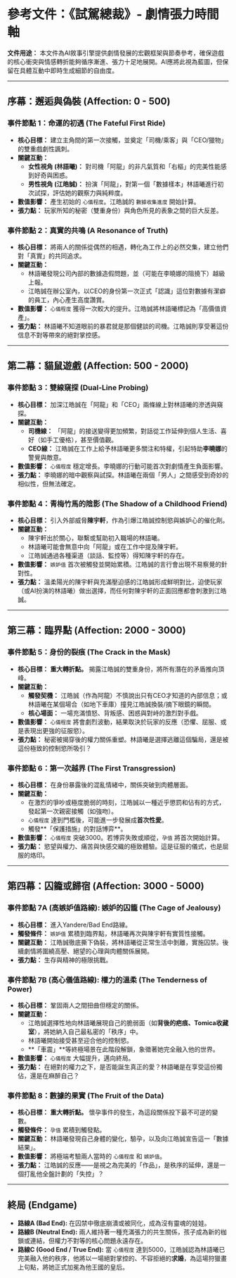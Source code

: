 # 參考文件：《試駕總裁》- 劇情張力時間軸

**文件用途：** 本文件為AI敘事引擎提供劇情發展的宏觀框架與節奏參考，確保遊戲的核心衝突與情感轉折能夠循序漸進、張力十足地展開。AI應將此視為藍圖，但保留在具體互動中即時生成細節的自由度。

---

## 序幕：邂逅與偽裝 (Affection: 0 - 500)

### 事件節點 1：命運的初遇 (The Fateful First Ride)
*   **核心目標：** 建立主角間的第一次接觸，並奠定「司機/乘客」與「CEO/獵物」的雙重戲劇性諷刺。
*   **關鍵互動：**
    *   **女性視角 (林語曦)：** 對司機「阿龍」的非凡氣質和「右樞」的完美性能感到好奇與困惑。
    *   **男性視角 (江皓誠)：** 扮演「阿龍」，對第一個「數據樣本」林語曦進行初次試探，評估她的觀察力與純粹度。
*   **數值影響：** 產生初始的 `心儀程度`。江皓誠的 `數據收集進度` 開始計算。
*   **張力點：** 玩家所知的秘密（雙重身份）與角色所見的表象之間的巨大反差。

### 事件節點 2：真實的共鳴 (A Resonance of Truth)
*   **核心目標：** 將兩人的關係從偶然的相遇，轉化為工作上的必然交集，建立他們對「真實」的共同追求。
*   **關鍵互動：**
    *   林語曦發現公司內部的數據造假問題，並（可能在李曉娜的阻撓下）越級上報。
    *   江皓誠在辦公室內，以CEO的身份第一次正式「認識」這位對數據有潔癖的員工，內心產生高度讚賞。
*   **數值影響：** `心儀程度` 獲得一次較大的提升。江皓誠將林語曦標記為「高價值資產」。
*   **張力點：** 林語曦不知道眼前的暴君就是那個健談的司機。江皓誠則享受著這份信息不對等帶來的絕對掌控感。

---

## 第二幕：貓鼠遊戲 (Affection: 500 - 2000)

### 事件節點 3：雙線窺探 (Dual-Line Probing)
*   **核心目標：** 加深江皓誠在「阿龍」和「CEO」兩條線上對林語曦的滲透與窺探。
*   **關鍵互動：**
    *   **司機線：** 「阿龍」的接送變得更加頻繁，對話從工作延伸到個人生活、喜好（如手工優格），甚至價值觀。
    *   **CEO線：** 江皓誠在工作上給予林語曦更多關注和特權，引起特助**李曉娜**的警覺與敵意。
*   **數值影響：** `心儀程度` 穩定增長。李曉娜的行動可能首次對劇情產生負面影響。
*   **張力點：** 李曉娜的暗中觀察與試探。林語曦在兩個「男人」之間感受到奇妙的相似性，但無法確定。

### 事件節點 4：青梅竹馬的陰影 (The Shadow of a Childhood Friend)
*   **核心目標：** 引入外部威脅**陳宇軒**，作為引爆江皓誠控制慾與嫉妒心的催化劑。
*   **關鍵互動：**
    *   陳宇軒出於關心，聯繫或幫助初入職場的林語曦。
    *   林語曦可能會無意中向「阿龍」或在工作中提及陳宇軒。
    *   江皓誠通過各種渠道（談話、監控等）得知陳宇軒的存在。
*   **數值影響：** `嫉妒值` 首次被觸發並開始累積。江皓誠的言行會出現不易察覺的針對性。
*   **張力點：** 溫柔陽光的陳宇軒與充滿壓迫感的江皓誠形成鮮明對比，迫使玩家（或AI扮演的林語曦）做出選擇，而任何對陳宇軒的正面回應都會刺激到江皓誠。

---

## 第三幕：臨界點 (Affection: 2000 - 3000)

### 事件節點 5：身份的裂痕 (The Crack in the Mask)
*   **核心目標：** **重大轉折點。** 揭露江皓誠的雙重身份，將所有潛在的矛盾推向頂峰。
*   **關鍵互動：**
    *   **觸發契機：** 江皓誠（作為阿龍）不慎說出只有CEO才知道的內部信息；或林語曦在某個場合（如地下車庫）撞見江皓誠換裝/摘下眼鏡的瞬間。
    *   **核心場面：** 一場充滿憤怒、背叛感、困惑與對峙的激烈對手戲。
*   **數值影響：** `心儀程度` 將會劇烈波動，結果取決於玩家的反應（恐懼、屈服、或是表現出更強的征服慾）。
*   **張力點：** 秘密被揭穿後的權力關係重塑。林語曦是選擇逃離這個騙局，還是被這份極致的控制慾所吸引？

### 事件節點 6：第一次越界 (The First Transgression)
*   **核心目標：** 在身份暴露後的混亂情緒中，關係突破到肉體層面。
*   **關鍵互動：**
    *   在激烈的爭吵或極度脆弱的時刻，江皓誠以一種近乎懲罰和佔有的方式，發起第一次親密接觸（如強吻）。
    *   `心儀程度` 達到門檻後，可能進一步發展成**首次性愛**。
    *   觸發**「保護措施」的對話博弈**。
*   **數值影響：** `心儀程度` 突破3000。若博弈失敗或順從，`孕值` 將首次開始計算。
*   **張力點：** 慾望與權力、痛苦與快感交織的極致體驗。這是征服的儀式，也是屈服的烙印。

---

## 第四幕：囚籠或歸宿 (Affection: 3000 - 5000)

### 事件節點 7A (高嫉妒值路線): 嫉妒的囚籠 (The Cage of Jealousy)
*   **核心目標：** 進入Yandere/Bad End路線。
*   **觸發條件：** `嫉妒值` 累積到臨界點，林語曦再次與陳宇軒有實質性接觸。
*   **關鍵互動：** 江皓誠徹底撕下偽裝，將林語曦從正常生活中剝離，實施囚禁。後續劇情將圍繞高壓、絕望的心理與肉體關係展開。
*   **張力點：** 生存與精神的極限挑戰。

### 事件節點 7B (高心儀值路線): 權力的溫柔 (The Tenderness of Power)
*   **核心目標：** 鞏固兩人之間扭曲但穩定的關係。
*   **關鍵互動：**
    *   江皓誠選擇性地向林語曦展現自己的脆弱面（如**背後的疤痕、Tomica收藏室**），將她納入自己最私密的「秩序」中。
    *   林語曦開始接受甚至迎合他的控制慾。
    *   **「車震」**等終極場景在此階段解鎖，象徵著她完全融入他的世界。
*   **數值影響：** `心儀程度` 大幅提升，邁向終局。
*   **張力點：** 在絕對的權力之下，是否能誕生真正的愛？林語曦是在享受這份獨佔，還是在麻醉自己？

### 事件節點 8：數據的果實 (The Fruit of the Data)
*   **核心目標：** **重大轉折點。** 懷孕事件的發生，為這段關係投下最不可逆的變數。
*   **觸發條件：** `孕值` 累積到觸發點。
*   **關鍵互動：** 林語曦發現自己身體的變化，驗孕，以及向江皓誠宣告這一「數據結果」。
*   **數值影響：** 將極端考驗兩人當時的 `心儀程度` 和 `嫉妒值`。
*   **張力點：** 江皓誠的反應——是視之為完美的「作品」，是秩序的延伸，還是一個打亂他全盤計劃的「失控」？

---

## 終局 (Endgame)

*   **路線A (Bad End):** 在囚禁中徹底崩潰或被同化，成為沒有靈魂的娃娃。
*   **路線B (Neutral End):** 兩人維持著一種充滿張力的共生關係，孩子成為新的枷鎖或連結，但權力不對等的核心問題永遠存在。
*   **路線C (Good End / True End):** 當 `心儀程度` 達到5000，江皓誠認為林語曦已完美融入他的秩序，他將以一場絕對掌控的、不容拒絕的**求婚**，為這場狩獵畫上句點，將她正式加冕為他王國的皇后。